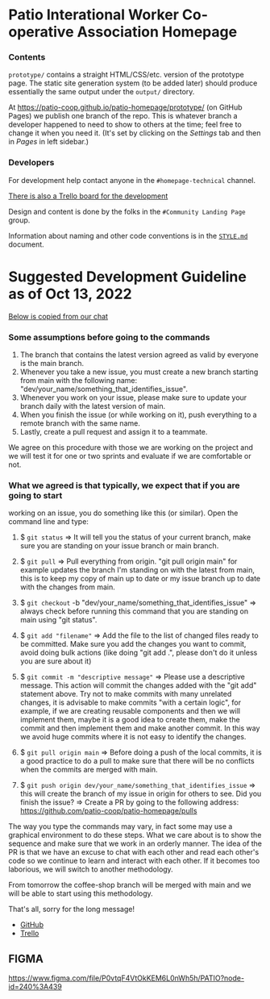 Patio Interational Worker Co-operative Association Homepage
===========================================================

### Contents

`prototype/` contains a straight HTML/CSS/etc. version of the prototype
page. The static site generation system (to be added later) should produce
essentially the same output under the `output/` directory.

At <https://patio-coop.github.io/patio-homepage/prototype/> (on GitHub
Pages) we publish one branch of the repo. This is whatever branch a
developer happened to need to show to others at the time; feel free to
change it when you need it. (It's set by clicking on the _Settings_ tab and
then in _Pages_ in left sidebar.)

### Developers

For development help contact anyone
in the `#homepage-technical` channel.

[There is also a Trello board for the development](https://trello.com/b/UmETQtyW/homepage-development-issues)

Design and content is done by the folks in the `#Community Landing Page`
group.

Information about naming and other code conventions is in the [`STYLE.md`]
document.

Suggested Development Guideline as of Oct 13, 2022
==================================================
[Below is copied from our
chat](https://patio.ica.coop/chat/tech-coops/pl/upna7f8ik7b1fcpw549mxy5sre)

### Some assumptions before going to the commands
1) The branch that contains the latest version agreed as valid by everyone
   is the main branch.
2) Whenever you take a new issue, you must create a new branch starting from
   main with the following name:
   "dev/your_name/something_that_identifies_issue".
3) Whenever you work on your issue, please make sure to update your branch
   daily with the latest version of main.
4) When you finish the issue (or while working on it), push everything to a
   remote branch with the same name.
5) Lastly, create a pull request and assign it to a teammate.

We agree on this procedure with those we are working on the project and we
will test it for one or two sprints and evaluate if we are comfortable or
not.

### What we agreed is that typically, we expect that if you are going to start
working on an issue, you do something like this (or similar). Open the
command line and type:

1) $ `git status` => It will tell you the status of your current branch,
make sure you are standing on your issue branch or main branch.

2) $ `git pull` => Pull everything from origin. "git pull origin main" for
example updates the branch I'm standing on with the latest from main, this
is to keep my copy of main up to date or my issue branch up to date with the
changes from main.

3) $ `git checkout` -b "dev/your_name/something_that_identifies_issue" =>
always check before running this command that you are standing on main using
"git status".

4) $ `git add "filename"` => Add the file to the list of changed files ready
to be committed. Make sure you add the changes you want to commit, avoid
doing bulk actions (like doing "git add .", please don't do it unless you
are sure about it)

5) $ `git commit -m "descriptive message"` => Please use a descriptive
message. This action will commit the changes added with the "git add"
statement above. Try not to make commits with many unrelated changes, it is
advisable to make commits "with a certain logic", for example, if we are
creating reusable components and then we will implement them, maybe it is a
good idea to create them, make the commit and then implement them and make
another commit. In this way we avoid huge commits where it is not easy to
identify the changes.

6) $ `git pull origin main` => Before doing a push of the local commits, it
is a good practice to do a pull to make sure that there will be no conflicts
when the commits are merged with main.

7) $ `git push origin dev/your_name/something_that_identifies_issue` => this
will create the branch of my issue in origin for others to see. Did you
finish the issue? => Create a PR by going to the following address:
https://github.com/patio-coop/patio-homepage/pulls


The way you type the commands may vary, in fact some may use a graphical
environment to do these steps. What we care about is to show the sequence
and make sure that we work in an orderly manner. The idea of the PR is that
we have an excuse to chat with each other and read each other's code so we
continue to learn and interact with each other. If it becomes too laborious,
we will switch to another methodology.

From tomorrow the coffee-shop branch will be merged with main and we will be
able to start using this methodology.

That's all, sorry for the long message!
* [GitHub](https://github.com/patio-coop/patio-homepage/)
* [Trello](https://trello.com/b/UmETQtyW/patio-homepage-development-issues)

## FIGMA
https://www.figma.com/file/P0vtqF4VtOkKEM6L0nWh5h/PATIO?node-id=240%3A439



<!-------------------------------------------------------------------->
[`STYLE.md`]: ./STYLE.md
